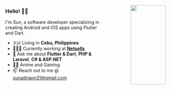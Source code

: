 <img 
  align="right" 
  height="250" 
  width="110" 
  src="assets/anime-hello-once.gif"
/>
<div style="max-width: 300px;">
  <h3>Hello! 👋🏼</h3>
  <p>I'm Sun, a software developer specializing in creating Android and iOS apps using Flutter and Dart.</p>
  <ul>
    <li>🇵🇭 Living in <b>Cebu, Philippines</b></li>
    <li>👨🏻‍💻 Currently working at <b><a href="http://netsells.co.uk/" target="_blank">Netsells</a></b></li>
    <li>💬 Ask me about <b>Flutter & Dart</b>, <b>PHP & Laravel</b>, <b>C# & ASP.NET</b></li>
    <li>👍🏼 Anime and Gaming</li>
    <li>📫 Reach out to me @ <a href="mailto:sunadriann31@gmail.com">sunadriann31@gmail.com</a></li>
  </ul>
</div>
